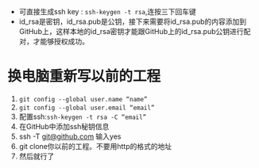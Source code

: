 - 可直接生成ssh key  : `ssh-keygen -t rsa`,连按三下回车键
- id_rsa是密钥，id_rsa.pub是公钥，接下来需要将id_rsa.pub的内容添加到GitHub上，这样本地的id_rsa密钥才能跟GitHub上的id_rsa.pub公钥进行配对，才能够授权成功。

# 换电脑重新写以前的工程

1. `git config --global user.name “name”`
2. `git config --global user.email “email”`
3. 配置ssh:`ssh-keygen -t rsa -C “email”`
4. 在GitHub中添加ssh秘钥信息
5. ssh -T git@github.com 输入yes
6. git clone你以前的工程。不要用http的格式的地址
7. 然后就行了

